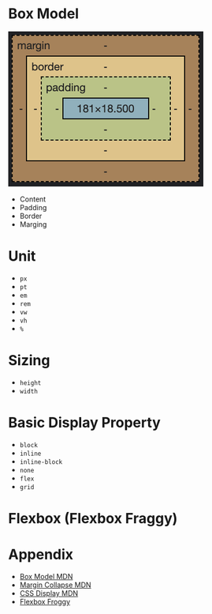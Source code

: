 # Box Model
![Box Model](/images/box.png)
- Content
- Padding
- Border
- Marging

# Unit
- `px`
- `pt`
- `em`
- `rem`
- `vw`
- `vh`
- `%`

# Sizing
- `height`
- `width`

# Basic Display Property
- `block`
- `inline`
- `inline-block`
- `none`
- `flex`
- `grid`

# Flexbox (Flexbox Fraggy)

# Appendix
- [Box Model MDN](https://developer.mozilla.org/en-US/docs/Web/CSS/CSS_Box_Model/Introduction_to_the_CSS_box_model)
- [Margin Collapse MDN](https://developer.mozilla.org/en-US/docs/Web/CSS/CSS_Box_Model/Mastering_margin_collapsing)
- [CSS Display MDN](https://developer.mozilla.org/en-US/docs/Web/CSS/display)
- [Flexbox Froggy](https://flexboxfroggy.com/)
